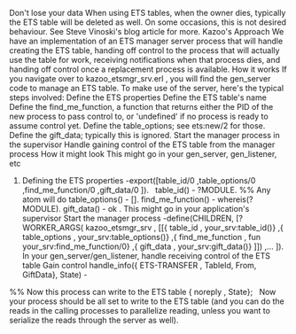 Don't lose your data
When using ETS tables, when the owner dies, typically the ETS table will be deleted as well. On some occasions, this is not desired behaviour. See 
Steve Vinoski's blog article
 for more.
Kazoo's Approach
We have an implementation of an ETS manager server process that will handle creating the ETS table, handing off control to the process that will actually use the table for work, receiving notifications when that process dies, and handing off control once a replacement process is available.
How it works
If you navigate over to 
kazoo_etsmgr_srv.erl
, you will find the gen_server code to manage an ETS table. To make use of the server, here's the typical steps involved:
Define the ETS properties
Define the ETS table's name
Define the find_me_function, a function that returns either the PID of the new process to pass control to, or 'undefined' if no process is ready to assume control yet.
Define the table_options; see 
ets:new/2
 for those.
Define the gift_data; typically this is ignored.
Start the manager process in the supervisor
Handle gaining control of the ETS table from the manager process
How it might look
This might go in your gen_server, gen_listener, etc
1. Defining the ETS properties
-export([table_id/0
         ,table_options/0
         ,find_me_function/0
         ,gift_data/0
        ]).
 
table_id() -
 ?MODULE. %% Any atom will do
table_options() -
 [].
find_me_function() -
 whereis(?MODULE).
gift_data() -
ok
.
This might go in your application's supervisor
Start the manager process
-define(CHILDREN, [?WORKER_ARGS(
kazoo_etsmgr_srv
, [[{
table_id
, your_srv:table_id()}
                                                       ,{
table_options
, your_srv:table_options()}
                                                       ,{
find_me_function
, fun your_srv:find_me_function/0}
                                                       ,{
gift_data
, your_srv:gift_data()}
                                                    ]])
                   ,...
                  ]).
In your gen_server/gen_listener, handle receiving control of the ETS table
Gain control
handle_info({
ETS-TRANSFER
, TableId, From, GiftData}, State) -

  %% Now this process can write to the ETS table
  {
noreply
, State};
 
Now your process should be all set to write to the ETS table (and you can do the reads in the calling processes to parallelize reading, unless you want to serialize the reads through the server as well).

